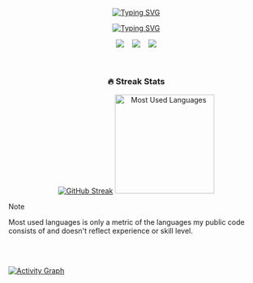 <!-- ########################################## Header ######################################### -->

<p align="center">
  <a href="https://github.com/roysunanda"><img src="https://readme-typing-svg.demolab.com?font=Montserrat&size=32&pause=1000&color=00BFFF&center=true&vCenter=true&repeat=false&width=450&lines=SUNANDA+ROY" alt="Typing SVG" /></a>
</p>

<p align="center">
  <a href="https://git.io/typing-svg"><img src="https://readme-typing-svg.demolab.com?font=Montserrat&size=24&duration=2000&pause=1000&color=BFFF00&center=true&vCenter=true&width=450&height=30&lines=Frontend+Developer;Backend+Developer;Full+Stack+Developer;AI+Enthusiast;Keep+Learning+New+Things" alt="Typing SVG" /></a>
</p>

<!-- ############################# Header - Social icons section ###################### -->
<p align="center">
  <a target="_blank" href="https://www.linkedin.com/in/roysunanda/"><img src="https://img.shields.io/badge/linkedin-%230077B5.svg?style=for-the-badge&logo=linkedin&logoColor=white" /></a>
  &#8287;&#8287;
  <a target="_blank" href="https://x.com/roysunanda23"><img src="https://img.shields.io/badge/X-%23000000.svg?style=for-the-badge&logo=X&logoColor=white" /></a>
  &#8287;&#8287;
  <a target="_blank" href="https://linktr.ee/roysunanda"><img src="https://img.shields.io/badge/linktree-1de9b6?style=for-the-badge&logo=linktree&logoColor=white" /></a>
</p>

<br/>

<!-- ################################################# Stats and Activity ################ -->
<!-- https://github.com/DenverCoder1/github-readme-streak-stats -->
<!-- https://github.com/anuraghazra/github-readme-stats -->
<!-- https://github.com/ashutosh00710/github-readme-activity-graph -->

<h3 align="center">🔥 Streak Stats</h3>
  <p align="center">
    <a href="#"><img src="https://streak-stats.demolab.com?user=roysunanda&theme=monokai-metallian&hide_border=true" alt="GitHub Streak" /></a>
    <a href="#"><img alt="Most Used Languages" src="https://github-readme-stats.vercel.app/api/top-langs/?username=roysunanda&size_weight=0.5&count_weight=0.5&langs_count=4&layout=compact&theme=react&hide_border=true&bg_color=1F222E&title_color=F85D7F&icon_color=F8D866" height="196px"/></a>

  > [!NOTE]
  > Most used languages is only a metric of the languages my public code consists of and doesn't reflect experience or skill level.
  
  </p>
  
  <br/>
  <br/>

  <a href="#"><img alt="Activity Graph" src="https://github-readme-activity-graph.vercel.app/graph/?username=roysunanda&bg_color=1F222E&color=F8D866&line=F85D7F&point=FFFFFF&hide_border=true" /></a>

